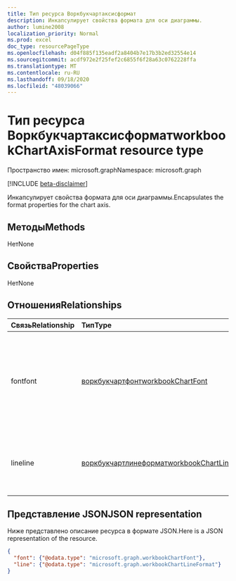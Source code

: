 ```yaml
---
title: Тип ресурса Воркбукчартаксисформат
description: Инкапсулирует свойства формата для оси диаграммы.
author: lumine2008
localization_priority: Normal
ms.prod: excel
doc_type: resourcePageType
ms.openlocfilehash: d04f885f135eadf2a8404b7e17b3b2ed32554e14
ms.sourcegitcommit: acdf972e2f25fef2c6855f6f28a63c0762228ffa
ms.translationtype: MT
ms.contentlocale: ru-RU
ms.lasthandoff: 09/18/2020
ms.locfileid: "48039066"
---
```

# <a name="workbookchartaxisformat-resource-type"></a><span data-ttu-id="a7720-103">Тип ресурса Воркбукчартаксисформат</span><span class="sxs-lookup"><span data-stu-id="a7720-103">workbookChartAxisFormat resource type</span></span>

<span data-ttu-id="a7720-104">Пространство имен: microsoft.graph</span><span class="sxs-lookup"><span data-stu-id="a7720-104">Namespace: microsoft.graph</span></span>

[!INCLUDE [beta-disclaimer](../../includes/beta-disclaimer.md)]

<span data-ttu-id="a7720-105">Инкапсулирует свойства формата для оси диаграммы.</span><span class="sxs-lookup"><span data-stu-id="a7720-105">Encapsulates the format properties for the chart axis.</span></span>


## <a name="methods"></a><span data-ttu-id="a7720-106">Методы</span><span class="sxs-lookup"><span data-stu-id="a7720-106">Methods</span></span>
<span data-ttu-id="a7720-107">Нет</span><span class="sxs-lookup"><span data-stu-id="a7720-107">None</span></span>
## <a name="properties"></a><span data-ttu-id="a7720-108">Свойства</span><span class="sxs-lookup"><span data-stu-id="a7720-108">Properties</span></span>
<span data-ttu-id="a7720-109">Нет</span><span class="sxs-lookup"><span data-stu-id="a7720-109">None</span></span>

## <a name="relationships"></a><span data-ttu-id="a7720-110">Отношения</span><span class="sxs-lookup"><span data-stu-id="a7720-110">Relationships</span></span>
| <span data-ttu-id="a7720-111">Связь</span><span class="sxs-lookup"><span data-stu-id="a7720-111">Relationship</span></span> | <span data-ttu-id="a7720-112">Тип</span><span class="sxs-lookup"><span data-stu-id="a7720-112">Type</span></span>   |<span data-ttu-id="a7720-113">Описание</span><span class="sxs-lookup"><span data-stu-id="a7720-113">Description</span></span>|
|:---------------|:--------|:----------|
|<span data-ttu-id="a7720-114">font</span><span class="sxs-lookup"><span data-stu-id="a7720-114">font</span></span>|[<span data-ttu-id="a7720-115">воркбукчартфонт</span><span class="sxs-lookup"><span data-stu-id="a7720-115">workbookChartFont</span></span>](workbookchartfont.md)|<span data-ttu-id="a7720-p101">Представляет атрибуты шрифта (имя, размер, цвет и т. д.) для элемента оси диаграммы. Только для чтения.</span><span class="sxs-lookup"><span data-stu-id="a7720-p101">Represents the font attributes (font name, font size, color, etc.) for a chart axis element. Read-only.</span></span>|
|<span data-ttu-id="a7720-118">line</span><span class="sxs-lookup"><span data-stu-id="a7720-118">line</span></span>|[<span data-ttu-id="a7720-119">воркбукчартлинеформат</span><span class="sxs-lookup"><span data-stu-id="a7720-119">workbookChartLineFormat</span></span>](workbookchartlineformat.md)|<span data-ttu-id="a7720-120">Представляет форматирование линий диаграммы.</span><span class="sxs-lookup"><span data-stu-id="a7720-120">Represents chart line formatting.</span></span> <span data-ttu-id="a7720-121">Только для чтения.</span><span class="sxs-lookup"><span data-stu-id="a7720-121">Read-only.</span></span>|


## <a name="json-representation"></a><span data-ttu-id="a7720-122">Представление JSON</span><span class="sxs-lookup"><span data-stu-id="a7720-122">JSON representation</span></span>

<span data-ttu-id="a7720-123">Ниже представлено описание ресурса в формате JSON.</span><span class="sxs-lookup"><span data-stu-id="a7720-123">Here is a JSON representation of the resource.</span></span>

<!--{
  "blockType": "resource",
  "optionalProperties": [],
  "baseType": "microsoft.graph.entity",
  "@odata.type": "microsoft.graph.workbookChartAxisFormat"
}-->

```json
{
  "font": {"@odata.type": "microsoft.graph.workbookChartFont"},
  "line": {"@odata.type": "microsoft.graph.workbookChartLineFormat"}
}
```


<!-- uuid: 8fcb5dbc-d5aa-4681-8e31-b001d5168d79
2015-10-25 14:57:30 UTC -->
<!--
{
  "type": "#page.annotation",
  "description": "ChartAxisFormat resource",
  "keywords": "",
  "section": "documentation",
  "tocPath": "",
  "suppressions": []
}
-->


